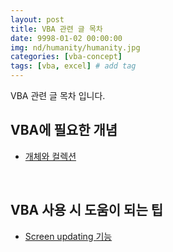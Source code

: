 ```yaml
---
layout: post
title: VBA 관련 글 목차
date: 9998-01-02 00:00:00
img: nd/humanity/humanity.jpg
categories: [vba-concept] 
tags: [vba, excel] # add tag
---
```


VBA 관련 글 목차 입니다.

## VBA에 필요한 개념

- [개체와 컬렉션]()

<br>

## VBA 사용 시 도움이 되는 팁

- [Screen updating 기능](https://gaussian37.github.io/vba-etc-screenupdating/)